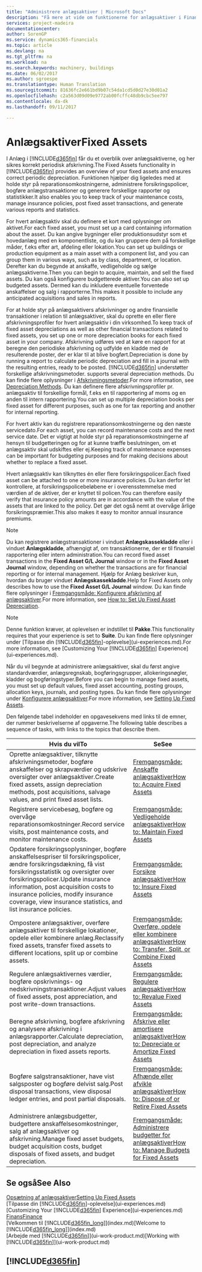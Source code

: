 ```yaml
---
title: "Administrere anlægsaktiver | Microsoft Docs"
description: "Få mere at vide om funktionerne for anlægsaktiver i Financials, og få et overblik over, hvordan du arbejder med anlægsaktiver."
services: project-madeira
documentationcenter: 
author: SorenGP
ms.service: dynamics365-financials
ms.topic: article
ms.devlang: na
ms.tgt_pltfrm: na
ms.workload: na
ms.search.keywords: machinery, buildings
ms.date: 06/02/2017
ms.author: sgroespe
ms.translationtype: Human Translation
ms.sourcegitcommit: 81636fc2e661bd9b07c54da1cd5d0d27e30d01a2
ms.openlocfilehash: c2a563d09d09e9772ab00fcffc48db9cbc5ee797
ms.contentlocale: da-dk
ms.lasthandoff: 09/11/2017

---
```

# <a name="fixed-assets"></a><span data-ttu-id="3c5fc-103">Anlægsaktiver</span><span class="sxs-lookup"><span data-stu-id="3c5fc-103">Fixed Assets</span></span>
<span data-ttu-id="3c5fc-104">I Anlæg i [!INCLUDE[d365fin](includes/d365fin_md.md)] får du et overblik over anlægsaktiverne, og her sikres korrekt periodisk afskrivning.</span><span class="sxs-lookup"><span data-stu-id="3c5fc-104">The Fixed Assets functionality in [!INCLUDE[d365fin](includes/d365fin_md.md)] provides an overview of your fixed assets and ensures correct periodic depreciation.</span></span> <span data-ttu-id="3c5fc-105">Funktionen hjælper dig ligeledes med at holde styr på reparationsomkostningerne, administrere forsikringspolicer, bogføre anlægstransaktioner og generere forskellige rapporter og statistikker.</span><span class="sxs-lookup"><span data-stu-id="3c5fc-105">It also enables you to keep track of your maintenance costs, manage insurance policies, post fixed asset transactions, and generate various reports and statistics.</span></span>

<span data-ttu-id="3c5fc-106">For hvert anlægsaktiv skal du definere et kort med oplysninger om aktivet.</span><span class="sxs-lookup"><span data-stu-id="3c5fc-106">For each fixed asset, you must set up a card containing information about the asset.</span></span> <span data-ttu-id="3c5fc-107">Du kan angive bygninger eller produktionsudstyr som et hovedanlæg med en komponentliste, og du kan gruppere dem på forskellige måder, f.eks efter art, afdeling eller lokation.</span><span class="sxs-lookup"><span data-stu-id="3c5fc-107">You can set up buildings or production equipment as a main asset with a component list, and you can group them in various ways, such as by class, department, or location.</span></span> <span data-ttu-id="3c5fc-108">Derefter kan du begynde at anskaffe, vedligeholde og sælge anlægsaktiverne.</span><span class="sxs-lookup"><span data-stu-id="3c5fc-108">Then you can begin to acquire, maintain, and sell the fixed assets.</span></span> <span data-ttu-id="3c5fc-109">Du kan også konfigurere budgetterede aktiver.</span><span class="sxs-lookup"><span data-stu-id="3c5fc-109">You can also set up budgeted assets.</span></span> <span data-ttu-id="3c5fc-110">Dermed kan du inkludere eventuelle forventede anskaffelser og salg i rapporterne.</span><span class="sxs-lookup"><span data-stu-id="3c5fc-110">This makes it possible to include any anticipated acquisitions and sales in reports.</span></span>

<span data-ttu-id="3c5fc-111">For at holde styr på anlægsaktivers afskrivninger og andre finansielle transaktioner i relation til anlægsaktiver, skal du oprette en eller flere afskrivningsprofiler for hvert anlægsaktiv i din virksomhed.</span><span class="sxs-lookup"><span data-stu-id="3c5fc-111">To keep track of fixed asset depreciations as well as other financial transactions related to fixed assets, you set up one or more depreciation books for each fixed asset in your company.</span></span> <span data-ttu-id="3c5fc-112">Afskrivning udføres ved at køre en rapport for at beregne den periodiske afskrivning og udfylde en kladde med de resulterende poster, der er klar til at blive bogført.</span><span class="sxs-lookup"><span data-stu-id="3c5fc-112">Depreciation is done by running a report to calculate periodic depreciation and fill in a journal with the resulting entries, ready to be posted.</span></span> [!INCLUDE[d365fin](includes/d365fin_md.md)]<span data-ttu-id="3c5fc-113"> understøtter forskellige afskrivningsmetoder.</span><span class="sxs-lookup"><span data-stu-id="3c5fc-113"> supports several depreciation methods.</span></span> <span data-ttu-id="3c5fc-114">Du kan finde flere oplysninger i [Afskrivningsmetoder](fa-depreciation-methods.md).</span><span class="sxs-lookup"><span data-stu-id="3c5fc-114">For more information, see [Depreciation Methods](fa-depreciation-methods.md).</span></span> <span data-ttu-id="3c5fc-115">Du kan definere flere afskrivningsprofiler pr. anlægsaktiv til forskellige formål, f.eks en til rapportering af moms og en anden til intern rapportering.</span><span class="sxs-lookup"><span data-stu-id="3c5fc-115">You can set up multiple depreciation books per fixed asset for different purposes, such as one for tax reporting and another for internal reporting.</span></span>

<span data-ttu-id="3c5fc-116">For hvert aktiv kan du registrere reparationsomkostningerne og den næste servicedato.</span><span class="sxs-lookup"><span data-stu-id="3c5fc-116">For each asset, you can record maintenance costs and the next service date.</span></span> <span data-ttu-id="3c5fc-117">Det er vigtigt at holde styr på reparationsomkostningerne af hensyn til budgetteringen og for at kunne træffe beslutningen, om et anlægsaktiv skal udskiftes eller ej.</span><span class="sxs-lookup"><span data-stu-id="3c5fc-117">Keeping track of maintenance expenses can be important for budgeting purposes and for making decisions about whether to replace a fixed asset.</span></span>

<span data-ttu-id="3c5fc-118">Hvert anlægsaktiv kan tilknyttes én eller flere forsikringspolicer.</span><span class="sxs-lookup"><span data-stu-id="3c5fc-118">Each fixed asset can be attached to one or more insurance policies.</span></span> <span data-ttu-id="3c5fc-119">Du kan derfor let kontrollere, at forsikringspolicebeløbene er i overensstemmelse med værdien af de aktiver, der er knyttet til policen.</span><span class="sxs-lookup"><span data-stu-id="3c5fc-119">You can therefore easily verify that insurance policy amounts are in accordance with the value of the assets that are linked to the policy.</span></span> <span data-ttu-id="3c5fc-120">Det gør det også nemt at overvåge årlige forsikringspræmier.</span><span class="sxs-lookup"><span data-stu-id="3c5fc-120">This also makes it easy to monitor annual insurance premiums.</span></span>

> [!NOTE]  
>   <span data-ttu-id="3c5fc-121">Du kan registrere anlægstransaktioner i vinduet **Anlægskassekladde** eller i vinduet **Anlægskladde**, afhængigt af, om transaktionerne, der er til finansiel rapportering eller intern administration.</span><span class="sxs-lookup"><span data-stu-id="3c5fc-121">You can record fixed asset transactions in the **Fixed Asset G/L Journal** window or in the **Fixed Asset Journal** window, depending on whether the transactions are for financial reporting or for internal management.</span></span> <span data-ttu-id="3c5fc-122">Hjælp for Anlæg beskriver kun, hvordan du bruger vinduet **Anlægskassekladde**.</span><span class="sxs-lookup"><span data-stu-id="3c5fc-122">Help for Fixed Assets only describes how to use the **Fixed Asset G/L Journal** window.</span></span> <span data-ttu-id="3c5fc-123">Du kan finde flere oplysninger i [Fremgangsmåde: Konfigurere afskrivning af anlægsaktiver](fa-how-setup-depreciation.md).</span><span class="sxs-lookup"><span data-stu-id="3c5fc-123">For more information, see [How to: Set Up Fixed Asset Depreciation](fa-how-setup-depreciation.md).</span></span>

> [!NOTE]  
>   <span data-ttu-id="3c5fc-124">Denne funktion kræver, at oplevelsen er indstillet til **Pakke**.</span><span class="sxs-lookup"><span data-stu-id="3c5fc-124">This functionality requires that your experience is set to **Suite**.</span></span> <span data-ttu-id="3c5fc-125">Du kan finde flere oplysninger under [Tilpasse din [!INCLUDE[d365fin](includes/d365fin_md.md)]-oplevelse](ui-experiences.md).</span><span class="sxs-lookup"><span data-stu-id="3c5fc-125">For more information, see [Customizing Your [!INCLUDE[d365fin](includes/d365fin_md.md)] Experience](ui-experiences.md).</span></span>

<span data-ttu-id="3c5fc-126">Når du vil begynde at administrere anlægsaktiver, skal du først angive standardværdier, anlægsregnskab, bogføringsgrupper, allokeringsnøgler, kladder og bogføringstyper.</span><span class="sxs-lookup"><span data-stu-id="3c5fc-126">Before you can begin to manage fixed assets, you must set up default values, fixed asset accounting, posting groups, allocation keys, journals, and posting types.</span></span> <span data-ttu-id="3c5fc-127">Du kan finde flere oplysninger under [Konfigurere anlægsaktiver](fa-setup.md).</span><span class="sxs-lookup"><span data-stu-id="3c5fc-127">For more information, see [Setting Up Fixed Assets](fa-setup.md).</span></span>

<span data-ttu-id="3c5fc-128">Den følgende tabel indeholder en opgavesekvens med links til de emner, der rummer beskrivelserne af opgaverne.</span><span class="sxs-lookup"><span data-stu-id="3c5fc-128">The following table describes a sequence of tasks, with links to the topics that describe them.</span></span>

| <span data-ttu-id="3c5fc-129">Hvis du vil</span><span class="sxs-lookup"><span data-stu-id="3c5fc-129">To</span></span> | <span data-ttu-id="3c5fc-130">Se</span><span class="sxs-lookup"><span data-stu-id="3c5fc-130">See</span></span> |
| --- | --- |
| <span data-ttu-id="3c5fc-131">Oprette anlægsaktiver, tilknytte afskrivningsmetoder, bogføre anskaffelser og skrapværdier og udskrive oversigter over anlægsaktiver.</span><span class="sxs-lookup"><span data-stu-id="3c5fc-131">Create fixed assets, assign depreciation methods, post acquisitions, salvage values, and print fixed asset lists.</span></span> |[<span data-ttu-id="3c5fc-132">Fremgangsmåde: Anskaffe anlægsaktiver</span><span class="sxs-lookup"><span data-stu-id="3c5fc-132">How to: Acquire Fixed Assets</span></span>](fa-how-acquire.md) |
| <span data-ttu-id="3c5fc-133">Registrere servicebesøg, bogføre og overvåge reparationsomkostninger.</span><span class="sxs-lookup"><span data-stu-id="3c5fc-133">Record service visits, post maintenance costs, and monitor maintenance costs.</span></span> |[<span data-ttu-id="3c5fc-134">Fremgangsmåde: Vedligeholde anlægsaktiver</span><span class="sxs-lookup"><span data-stu-id="3c5fc-134">How to: Maintain Fixed Assets</span></span>](fa-how-maintain.md) |
| <span data-ttu-id="3c5fc-135">Opdatere forsikringsoplysninger, bogføre anskaffelsespriser til forsikringspolicer, ændre forsikringsdækning, få vist forsikringsstatistik og oversigter over forsikringspolicer.</span><span class="sxs-lookup"><span data-stu-id="3c5fc-135">Update insurance information, post acquisition costs to insurance policies, modify insurance coverage, view insurance statistics, and list insurance policies.</span></span> |[<span data-ttu-id="3c5fc-136">Fremgangsmåde: Forsikre anlægsaktiver</span><span class="sxs-lookup"><span data-stu-id="3c5fc-136">How to: Insure Fixed Assets</span></span>](fa-how-insure.md) |
| <span data-ttu-id="3c5fc-137">Ompostere anlægsaktiver, overføre anlægsaktiver til forskellige lokationer, opdele eller kombinere anlæg.</span><span class="sxs-lookup"><span data-stu-id="3c5fc-137">Reclassify fixed assets, transfer fixed assets to different locations, split up or combine assets.</span></span> |[<span data-ttu-id="3c5fc-138">Fremgangsmåde: Overføre, opdele eller kombinere anlægsaktiver</span><span class="sxs-lookup"><span data-stu-id="3c5fc-138">How to: Transfer, Split, or Combine Fixed Assets</span></span>](fa-how-trans-split-combine.md) |
| <span data-ttu-id="3c5fc-139">Regulere anlægsaktivernes værdier, bogføre opskrivnings- og nedskrivningstransaktioner.</span><span class="sxs-lookup"><span data-stu-id="3c5fc-139">Adjust values of fixed assets, post appreciation, and post write-down transactions.</span></span> |[<span data-ttu-id="3c5fc-140">Fremgangsmåde: Regulere anlægsaktiver</span><span class="sxs-lookup"><span data-stu-id="3c5fc-140">How to: Revalue Fixed Assets</span></span>](fa-how-revalue.md) |
| <span data-ttu-id="3c5fc-141">Beregne afskrivning, bogføre afskrivning og analysere afskrivning i anlægsrapporter.</span><span class="sxs-lookup"><span data-stu-id="3c5fc-141">Calculate depreciation, post depreciation, and  analyze depreciation in fixed assets reports.</span></span> |[<span data-ttu-id="3c5fc-142">Fremgangsmåde: Afskrive eller amortisere anlægsaktiver</span><span class="sxs-lookup"><span data-stu-id="3c5fc-142">How to: Depreciate or Amortize Fixed Assets</span></span>](fa-how-depreciate-amortize.md) |
| <span data-ttu-id="3c5fc-143">Bogføre salgstransaktioner, have vist salgsposter og bogføre delvist salg.</span><span class="sxs-lookup"><span data-stu-id="3c5fc-143">Post disposal transactions, view disposal ledger entries, and post partial disposals.</span></span> |[<span data-ttu-id="3c5fc-144">Fremgangsmåde: Afhænde eller afvikle anlægsaktiver</span><span class="sxs-lookup"><span data-stu-id="3c5fc-144">How to: Dispose of or Retire Fixed Assets</span></span>](fa-how-dispose-retire.md) |
| <span data-ttu-id="3c5fc-145">Administrere anlægsbudgetter, budgettere anskaffelsesomkostninger, salg af anlægsaktiver og afskrivning.</span><span class="sxs-lookup"><span data-stu-id="3c5fc-145">Manage fixed asset budgets, budget acquisition costs, budget disposals of fixed assets, and budget depreciation.</span></span> |[<span data-ttu-id="3c5fc-146">Fremgangsmåde: Administrere budgetter for anlægsaktiver</span><span class="sxs-lookup"><span data-stu-id="3c5fc-146">How to: Manage Budgets for Fixed Assets</span></span>](fa-how-manage-budgets.md) |

## <a name="see-also"></a><span data-ttu-id="3c5fc-147">Se også</span><span class="sxs-lookup"><span data-stu-id="3c5fc-147">See Also</span></span>
[<span data-ttu-id="3c5fc-148">Opsætning af anlægsaktiver</span><span class="sxs-lookup"><span data-stu-id="3c5fc-148">Setting Up Fixed Assets</span></span>](fa-setup.md)  
<span data-ttu-id="3c5fc-149">[Tilpasse din [!INCLUDE[d365fin](includes/d365fin_md.md)]-oplevelse](ui-experiences.md)</span><span class="sxs-lookup"><span data-stu-id="3c5fc-149">[Customizing Your [!INCLUDE[d365fin](includes/d365fin_md.md)] Experience](ui-experiences.md)</span></span>  
[<span data-ttu-id="3c5fc-150">Finans</span><span class="sxs-lookup"><span data-stu-id="3c5fc-150">Finance</span></span>](finance.md)  
<span data-ttu-id="3c5fc-151">[Velkommen til [!INCLUDE[d365fin_long](includes/d365fin_long_md.md)]](index.md)</span><span class="sxs-lookup"><span data-stu-id="3c5fc-151">[Welcome to [!INCLUDE[d365fin_long](includes/d365fin_long_md.md)]](index.md)</span></span>  
<span data-ttu-id="3c5fc-152">[Arbejde med [!INCLUDE[d365fin](includes/d365fin_md.md)]](ui-work-product.md)</span><span class="sxs-lookup"><span data-stu-id="3c5fc-152">[Working with [!INCLUDE[d365fin](includes/d365fin_md.md)]](ui-work-product.md)</span></span>

## [!INCLUDE[d365fin](includes/free_trial_md.md)]
